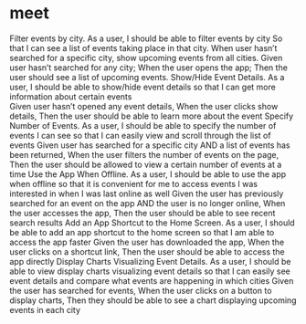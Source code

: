 # meet
Filter events by city.
As a user,
I should be able to filter events by city
So that I can see a list of events taking place in that city.
When user hasn’t searched for a specific city, show upcoming events from all cities.
Given user hasn’t searched for any city;
When the user opens the app;
Then the user should see a list of upcoming events.
Show/Hide Event Details. 
As a user, I should be able to show/hide event details so that I can get more information about certain events	
Given user hasn’t opened any event details, When the user clicks show details, Then the user should be able to learn more about the event
Specify Number of Events.
As a user, I should be able to specify the number of events I can see so that I can easily view and scroll through the list of events
Given user has searched for a specific city AND a list of events has been returned, When the user filters the number of events on the page, Then the user should be allowed to view a certain number of events at a time
Use the App When Offline. 
As a user, I should be able to use the app when offline so that it is convenient for me to access events I was interested in when I was last online as well
Given the user has previously searched for an event on the app AND the user is no longer online, When the user accesses the app, Then the user should be able to see recent search results
Add an App Shortcut to the Home Screen. 
As a user, I should be able to add an app shortcut to the home screen so that I am able to access the app faster
Given the user has downloaded the app, When the user clicks on a shortcut link, Then the user should be able to access the app directly
Display Charts Visualizing Event Details.
As a user, I should be able to view display charts visualizing event details so that I can easily see event details and compare what events are happening in which cities
Given the user has searched for events, When the user clicks on a button to display charts, Then they should be able to see a chart displaying upcoming events in each city
